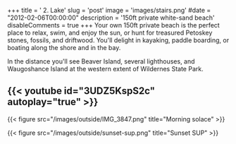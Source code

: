 +++
title = ' 2. Lake'
slug = 'post'
image = 'images/stairs.png'
#date = "2012-02-06T00:00:00"
description = '150ft private white-sand beach'
disableComments = true
+++
Your own 150ft private beach is the perfect place to relax, swim, and enjoy the sun, or hunt for treasured Petoskey stones, fossils, and driftwood. You'll delight in kayaking, paddle boarding, or boating along the shore and in the bay.

In the distance you'll see Beaver Island, several lighthouses, and Waugoshance Island at the western extent of Wildernes State Park.

{{< youtube id="3UDZ5KspS2c" autoplay="true" >}}
---

{{< figure src="/images/outside/IMG_3847.png" title="Morning solace" >}}

{{< figure src="/images/outside/sunset-sup.png" title="Sunset SUP" >}}
